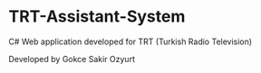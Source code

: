 # TRT-Assistant-System
C# Web application developed for TRT (Turkish Radio Television)
  
 Developed by Gokce Sakir Ozyurt
